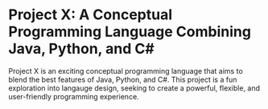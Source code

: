 # Project X: A Conceptual Programming Language Combining Java, Python, and C#

Project X is an exciting conceptual programming language that aims to blend the best features of Java, Python, and C#. This project is a fun exploration into langauge design, seeking to create a powerful, flexible, and user-friendly programming experience.
